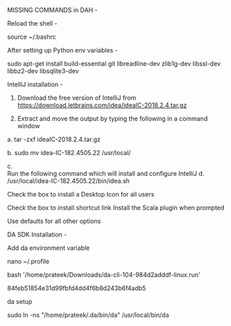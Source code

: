 MISSING COMMANDS in DAH - 

Reload the shell - 

source ~/.bashrc

After setting up Python env variables - 

sudo apt-get install build-essential git libreadline-dev zlib1g-dev libssl-dev libbz2-dev libsqlite3-dev

IntelliJ installation - 


1.	Download the free version of IntelliJ from  https://download.jetbrains.com/idea/ideaIC-2018.2.4.tar.gz

2.	Extract and move the output by typing the following in a command window

a.	tar -zxf ideaIC-2018.2.4.tar.gz

b.	sudo mv idea-IC-182.4505.22 /usr/local/

c.	
Run the following command which will install and configure IntelliJ
d.	/usr/local/idea-IC-182.4505.22/bin/idea.sh

Check the box to install a Desktop Icon for all users

Check the box to install shortcut link
Install the Scala plugin when prompted

Use defaults for all other options

DA SDK Installation - 

Add da environment variable

nano ~/.profile

bash '/home/prateek/Downloads/da-cli-104-984d2adddf-linux.run'

84feb51854e31d99fbfd4dd4f6b8d243b6f4adb5

da setup

sudo ln -ns "/home/prateek/.da/bin/da" /usr/local/bin/da



